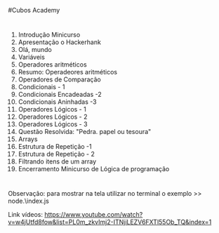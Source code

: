 #Cubos Academy
# 
1. Introdução Minicurso
2. Apresentação o Hackerhank
3. Olá, mundo
4. Variáveis
5. Operadores aritméticos
6. Resumo: Operadeores aritméticos
7. Operadores de Comparação
8. Condicionais - 1
9. Condicionais Encadeadas -2
10. Condicionais Aninhadas -3
11. Operadores Lógicos - 1
12. Operadores Lógicos - 2
13. Operadores Lógicos - 3
14. Questão Resolvida: "Pedra. papel ou tesoura"
15. Arrays
16. Estrutura de Repetição -1
17. Estrutura de Repetição - 2
18. Filtrando itens de um array
19. Encerramento Minicurso de Lógica de programação

# 
Observação: para mostrar na tela utilizar no terminal o exemplo >>  node.\index.js

Link vídeos: https://www.youtube.com/watch?v=w4jUtfd8fow&list=PL0m_zkvImj2-ITNjiLEZV6FXTl55Ob_TQ&index=1
